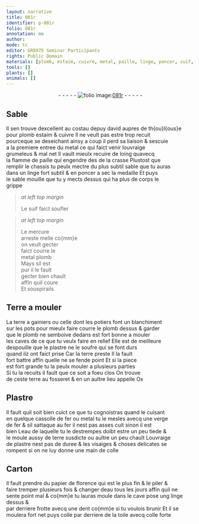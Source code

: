 ```yaml
---
layout: narrative
title: 081r
identifier: p-081r
folio: 081r
annotation: no
author:
mode: tc
editor: GR8975 Seminar Participants
rights: Public Domain
materials: [plomb, estaim, cuivre, metal, paille, linge, poncer, suif, mercure, Terre, terre a gainiers, plastre, soufre, terre, Plastre, fer, eau, colle, Carton, papier, toile]
tools: []
plants: []
animals: []
---
```


<div class="folio" align="center">- - - - - <a href="http://gallica.bnf.fr/ark:/12148/btv1b10500001g/f167.image" target="_blank"><img src="https://cu-mkp.github.io/2017-workshop-edition/assets/photo-icon.png" alt="folio image: " style="display:inline-block; margin-bottom:-3px;"/>081r</a> - - - - - </div>  
  

## Sable

 
Il sen trouve dexcellent au costau de<span class="pl">puy david</span> aupres de <span class="pl">th{ou}l{ous}e</span><br/> pour <span class="m">plomb</span> <span class="m">estaim</span> & <span class="m">cuivre</span> Il ne veult pas estre trop recuit<br/> pourceque se deseichant ainsy a coup il perd sa liaison & sescuie<br/> a la premiere entree du <span class="m">metal</span> ce qui faict venir louvraige<br/> grumeleus & mal net Il vault mieulx recuire de loing quavecq<br/> la flamme de <span class="m">paille</span> qui engendre <span class="del">des</span> de la crasse Plustost que<br/> remplir le chassis tu peulx mectre du plus subtil sable que tu auras<br/> dans un <span class="m">linge</span> fort subtil & en <span class="m">poncer</span> a sec la medaille Et puys<br/> le sable mouille que tu y mects dessus qui ha plus de corps le<br/> grippe
 
> *at left top margin*
> 
>   Le <span class="m">suif</span> faict soufler
 
> *at left top margin*
> 
>   Le <span class="m">mercure</span><br/> arreste melle co{mm}e<br/> on veult gecter<br/> faict courre le<br/> <span class="del">metal</span> <span class="m">plomb</span><br/> Mays sil est<br/> pur il le fault<br/> gecter bien chault<br/> affin quil coure<br/> Et souspirails
 
 
  

## <span class="m">Terre</span> a mouler

 
La <span class="m">terre a <span class="pro">gainiers</span></span> ou celle dont les <span class="pro">potiers</span> font un blanchiment<br/> sur les pots pour mieulx faire courre le <span class="m">plomb</span> dessus & garder<br/> que le <span class="m">plomb</span> ne semboive dedans est fort bonne a mouler<br/> les caves de ce que tu veulx faire en relief Elle est de meilleure<br/> despouille que le <span class="m">plastre</span> ne le <span class="m">soufre</span> qui se font durs<br/> quand ilz ont faict prise Car la <span class="m">terre</span> preste Il la fault<br/> fort battre affin quelle ne se fende point Et si la piece<br/> est fort grande tu la peulx mouler a plusieurs parties<br/> Si tu la recuits il fault que ce soit a foeu clos On trouve<br/> de ceste <span class="m">terre</span> au <span class="pl">fosseret</span> & en un aultre lieu appelle <span class="pl">Ox</span>
 
 
  

## <span class="m">Plastre</span>

 
Il fault quil soit bien cuict ce que tu cognoistras quand le cuisant<br/> en quelque cassolle de <span class="m">fer</span> ou <span class="m">metal</span> tu le mesles avecq une verge<br/> de <span class="m">fer</span> & sil sattaque au <span class="m">fer</span> il nest pas asses cuit sinon il est<br/> bien L<span class="m">eau</span> de laquelle tu le destrempes doibt estre un peu tiede &<br/> le moule aussy de <span class="m">terre</span> susdicte ou aultre un peu chault Louvraige<br/> de <span class="m">plastre</span> nest pas de duree & les visaiges & choses delicates se<br/> rompent si on ne luy donne une main de <span class="m">colle</span>
 
 
  

## <span class="m">Carton</span>

 
Il fault prendre du <span class="m">papier</span> de <span class="pl">florence</span> qui est le plus fin & le piler &<br/> faire tremper plusieurs fois & changer d<span class="m">eau</span> tous les jours affin quil ne<br/> sente point mal & co{mm}e tu lauras moule dans le cave pose ung <span class="m">linge</span> dessus &<br/> par derriere frotte avecq une dent co{mm}e si tu voulois brunir Et il se<br/> moulera fort net puys <span class="m">colle</span> par derriere de la <span class="m">toile</span> avecq <span class="m">colle</span> forte
 
